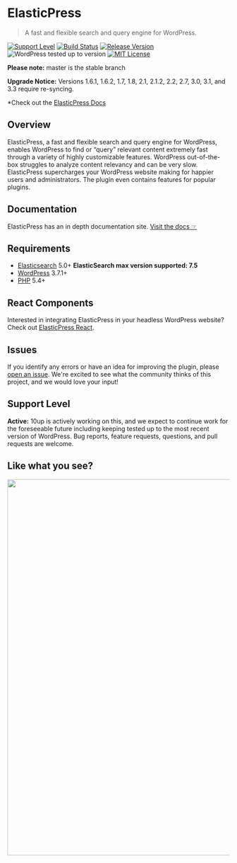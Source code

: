 # ElasticPress

> A fast and flexible search and query engine for WordPress.

[![Support Level](https://img.shields.io/badge/support-active-green.svg)](#support-level) [![Build Status](https://travis-ci.org/10up/ElasticPress.svg?branch=develop)](https://travis-ci.org/10up/ElasticPress) [![Release Version](https://img.shields.io/github/release/10up/ElasticPress.svg)](https://github.com/10up/ElasticPress/releases/latest) ![WordPress tested up to version](https://img.shields.io/badge/WordPress-v5.4%20tested-success.svg) [![MIT License](https://img.shields.io/github/license/10up/ElasticPress.svg)](https://github.com/10up/ElasticPress/blob/develop/LICENSE.md)

**Please note:** master is the stable branch

**Upgrade Notice:** Versions 1.6.1, 1.6.2, 1.7, 1.8, 2.1, 2.1.2, 2.2, 2.7, 3.0, 3.1, and 3.3 require re-syncing.

*Check out the [ElasticPress Docs](http://10up.github.io/ElasticPress/)

## Overview

ElasticPress, a fast and flexible search and query engine for WordPress, enables WordPress to find or “query” relevant content extremely fast through a variety of highly customizable features. WordPress out-of-the-box struggles to analyze content relevancy and can be very slow. ElasticPress supercharges your WordPress website making for happier users and administrators. The plugin even contains features for popular plugins.

## Documentation

ElasticPress has an in depth documentation site. [Visit the docs ☞](http://10up.github.io/ElasticPress/)

## Requirements

* [Elasticsearch](https://www.elastic.co) 5.0+ **ElasticSearch max version supported: 7.5**
* [WordPress](http://wordpress.org) 3.7.1+
* [PHP](https://php.net/) 5.4+

## React Components

Interested in integrating ElasticPress in your headless WordPress website? Check out [ElasticPress React](https://github.com/10up/elasticpress-react).

## Issues

If you identify any errors or have an idea for improving the plugin, please [open an issue](https://github.com/10up/ElasticPress/issues?state=open). We're excited to see what the community thinks of this project, and we would love your input!

## Support Level

**Active:** 10up is actively working on this, and we expect to continue work for the foreseeable future including keeping tested up to the most recent version of WordPress.  Bug reports, feature requests, questions, and pull requests are welcome.

## Like what you see?

<p align="center">
<a href="http://10up.com/contact/"><img src="https://10updotcom-wpengine.s3.amazonaws.com/uploads/2016/10/10up-Github-Banner.png" width="850"></a>
</p>